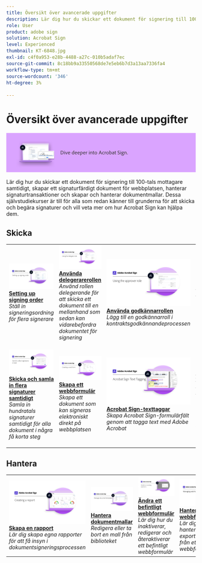 ```yaml
---
title: Översikt över avancerade uppgifter
description: Lär dig hur du skickar ett dokument för signering till 100-tals mottagare samtidigt, skapar ett signaturfärdigt dokument för webbplatsen, hanterar signaturtransaktioner och skapar och hanterar dokumentmallar
role: User
product: adobe sign
solution: Acrobat Sign
level: Experienced
thumbnail: KT-6848.jpg
exl-id: c4f0a953-e28b-4488-a27c-010b5adaf7ec
source-git-commit: 8c18bb9a33550568de7e5eb6b7d3a13aa7336fa4
workflow-type: tm+mt
source-wordcount: '346'
ht-degree: 3%

---
```


# Översikt över avancerade uppgifter

![Sign Advanced Image](../assets/Hero-Advanced.png)

Lär dig hur du skickar ett dokument för signering till 100-tals mottagare samtidigt, skapar ett signaturfärdigt dokument för webbplatsen, hanterar signaturtransaktioner och skapar och hanterar dokumentmallar. Dessa självstudiekurser är till för alla som redan känner till grunderna för att skicka och begära signaturer och vill veta mer om hur Acrobat Sign kan hjälpa dem.

## Skicka

<table style="table-layout:fixed">
<tr>
  <td>
    <a href="setting-up-routing.md">
      <img alt="Setting up signing order" src="../assets/Routing.png">
    </a>
    <div>
    <a href="setting-up-routing.md"><strong>Setting up signing order</strong></a>
    </div>
    <em>Ställ in signeringsordning för flera signerare</em>
    <br>
  </td>
  <td>
    <a href="delegate-signature.md">
      <img alt="Delegera till någon annan" src="../assets/Delegating.png" />
    </a>  
    <div>
    <a href="delegate-signature.md"><strong>Använda delegerarerollen</strong></a>
    </div>
    <em>Använd rollen delegerande för att skicka ett dokument till en mellanhand som sedan kan vidarebefordra dokumentet för signering</em>
    <br>
  </td>
  <td>
    <a href="add-an-approver.md">
      <img alt="Använda godkännarrollen" src="../assets/Approver.png" />
    </a>
    <div>
    <a href="add-an-approver.md"><strong>Använda godkännarrollen</strong></a>
    </div>
    <em>Lägg till en godkännarroll i kontraktsgodkännandeprocessen</em>
    <br>
  </td>
  <td>
    <a href="set-up-online-payments.md">
      <img alt="Ställ in onlinebetalningar" src="../assets/Payments.png" />
    </a>
    <div>
    <a href="set-up-online-payments.md"><strong>Ställ in onlinebetalningar</strong></a>
    </div>
    <em>Lär dig hur du ställer in och accepterar onlinebetalningar i dina dokument</em>
    <br>
  </td>
</tr>
<tr>
 <td>
    <a href="megasign.md">
      <img alt="Skicka och samla in flera signaturer samtidigt" src="../assets/Megasign.png" />
    </a>
    <div>
    <a href="megasign.md"><strong>Skicka och samla in flera signaturer samtidigt</strong></a>
    </div>
    <em>Samla in hundratals signaturer samtidigt för alla dokument i några få korta steg</em>
    <br>
  </td>
  <td>
    <a href="webform.md">
      <img alt="Skapa ett webbformulär" src="../assets/Webform.png" />
    </a>
    <div>
    <a href="webform.md"><strong>Skapa ett webbformulär</strong></a>
    </div>
    <em>Skapa ett dokument som kan signeras elektroniskt direkt på webbplatsen</em>
    <br>
  </td>
  <td>
    <a href="adobe-sign-text-tagging.md">
      <img alt="Acrobat Sign-texttaggar" src="../assets/Text-Tagging.png" />
  </a>
    <div>
    <a href="adobe-sign-text-tagging.md"><strong>Acrobat Sign-texttaggar</strong></a>
    </div>
    <em>Skapa Acrobat Sign-formulärfält genom att tagga text med Adobe Acrobat</em>
    <br>
  </td>
  <td>
    <a href="text-tagging-word.md">
      <img alt="Använda texttaggar i [!DNL Microsoft Word]" src="../assets/Wordtexttagging.png" />
  </a>
    <div>
    <a href="text-tagging-word.md"><strong>Använda texttaggar i [!DNL Microsoft Word]</strong></a>
    </div>
    <em>Lär dig hur du skapar en återanvändbar dokumentmall genom att lägga till Acrobat Sign-texttaggar i [!DNL Microsoft Word]</em>
    <br>
  </td>
</tr>
</table>

## Hantera

<table style="table-layout:fixed">
<tr>
<td>
    <a href="creating-a-report.md">
      <img alt="Skapa en rapport" src="../assets/Report.png" />
    </a>
    <div>
    <a href="creating-a-report.md"><strong>Skapa en rapport</strong></a>
    </div>
    <em>Lär dig skapa egna rapporter för att få insyn i dokumentsigneringsprocessen</em>
    <br>
  </td>
  <td>
    <a href="edit-a-template.md">
      <img alt="Hantera dokumentmallar" src="../assets/ManageTemplate.png" />
    </a>
    <div>
    <a href="edit-a-template.md"><strong>Hantera dokumentmallar</strong></a>
    </div>
    <em>Redigera eller ta bort en mall från biblioteket</em>
    <br>
  </td>
  <td>
    <a href="modify-webform.md">
      <img alt="Ändra ett befintligt webbformulär" src="../assets/Modifywebform.png" />
    </a>
    <div>
    <a href="modify-webform.md"><strong>Ändra ett befintligt webbformulär</strong></a>
    </div>
    <em>Lär dig hur du inaktiverar, redigerar och återaktiverar ett befintligt webbformulär</em>
    <br>
  </td>  
  <td>
    <a href="manage-webform-data.md">
      <img alt="Hantera webbformulärdata" src="../assets/Managewebform.png" />
    </a>
    <div>
    <a href="manage-webform-data.md"><strong>Hantera webbformulärdata</strong></a>
    </div>
    <em>Lär dig spåra, hantera och exportera data från ett webbformulär</em>
    <br>
  </td>  
</tr>
</table>